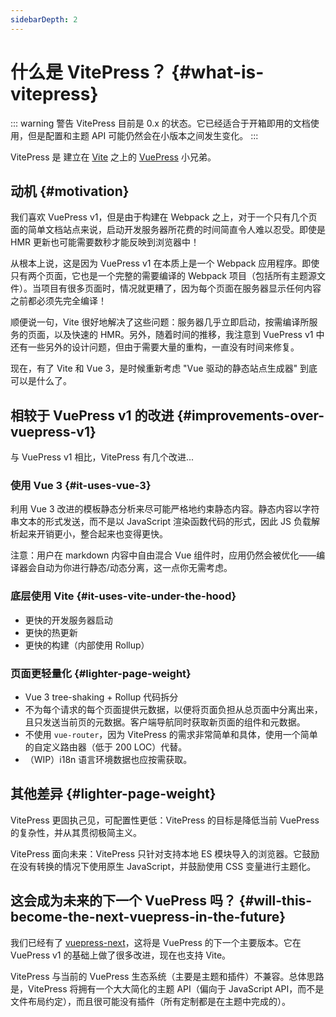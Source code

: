 ```yaml
---
sidebarDepth: 2
---
```


# 什么是 VitePress？ {#what-is-vitepress}

::: warning 警告
VitePress 目前是 0.x 的状态。它已经适合于开箱即用的文档使用，但是配置和主题 API 可能仍然会在小版本之间发生变化。
:::

VitePress 是 建立在 [Vite](https://github.com/vitejs/vite) 之上的 [VuePress](https://vuepress.vuejs.org/) 小兄弟。

## 动机 {#motivation}

我们喜欢 VuePress v1，但是由于构建在 Webpack 之上，对于一个只有几个页面的简单文档站点来说，启动开发服务器所花费的时间简直令人难以忍受。即使是 HMR 更新也可能需要数秒才能反映到浏览器中！

从根本上说，这是因为 VuePress v1 在本质上是一个 Webpack 应用程序。即使只有两个页面，它也是一个完整的需要编译的 Webpack 项目（包括所有主题源文件）。当项目有很多页面时，情况就更糟了，因为每个页面在服务器显示任何内容之前都必须先完全编译！

顺便说一句，Vite 很好地解决了这些问题：服务器几乎立即启动，按需编译所服务的页面，以及快速的 HMR。另外，随着时间的推移，我注意到 VuePress v1 中还有一些另外的设计问题，但由于需要大量的重构，一直没有时间来修复。

现在，有了 Vite 和 Vue 3，是时候重新考虑 "Vue 驱动的静态站点生成器" 到底可以是什么了。

## 相较于 VuePress v1 的改进 {#improvements-over-vuepress-v1}

与 VuePress v1 相比，VitePress 有几个改进...

### 使用 Vue 3 {#it-uses-vue-3}

利用 Vue 3 改进的模板静态分析来尽可能严格地约束静态内容。静态内容以字符串文本的形式发送，而不是以 JavaScript 渲染函数代码的形式，因此 JS 负载解析起来开销更小，整合起来也变得更快。

注意：用户在 markdown 内容中自由混合 Vue 组件时，应用仍然会被优化——编译器会自动为你进行静态/动态分离，这一点你无需考虑。

### 底层使用 Vite {#it-uses-vite-under-the-hood}

- 更快的开发服务器启动
- 更快的热更新
- 更快的构建（内部使用 Rollup）

### 页面更轻量化 {#lighter-page-weight}

- Vue 3 tree-shaking + Rollup 代码拆分
- 不为每个请求的每个页面提供元数据，以便将页面负担从总页面中分离出来，且只发送当前页的元数据。客户端导航同时获取新页面的组件和元数据。
- 不使用 `vue-router`，因为 VitePress 的需求非常简单和具体，使用一个简单的自定义路由器（低于 200 LOC）代替。
- （WIP）i18n 语言环境数据也应按需获取。

## 其他差异 {#lighter-page-weight}

VitePress 更固执己见，可配置性更低：VitePress 的目标是降低当前 VuePress 的复杂性，并从其贯彻极简主义。

VitePress 面向未来：VitePress 只针对支持本地 ES 模块导入的浏览器。它鼓励在没有转换的情况下使用原生 JavaScript，并鼓励使用 CSS 变量进行主题化。

## 这会成为未来的下一个 VuePress 吗？ {#will-this-become-the-next-vuepress-in-the-future}

我们已经有了 [vuepress-next](https://github.com/vuepress/vuepress-next)，这将是 VuePress 的下一个主要版本。它在 VuePress v1 的基础上做了很多改进，现在也支持 Vite。

VitePress 与当前的 VuePress 生态系统（主要是主题和插件）不兼容。总体思路是，VitePress 将拥有一个大大简化的主题 API（偏向于 JavaScript API，而不是文件布局约定），而且很可能没有插件（所有定制都是在主题中完成的）。

